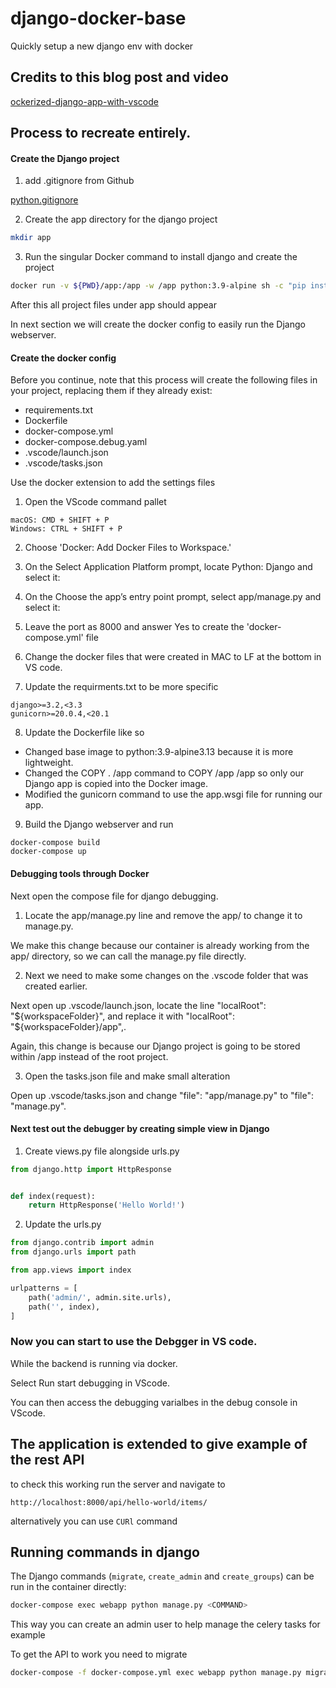 # django-docker-base
Quickly setup a new django env with docker

## Credits to this blog post and video

[ockerized-django-app-with-vscode](https://londonappdeveloper.com/debugging-a-dockerized-django-app-with-vscode/)

## Process to recreate entirely.

#### Create the Django project

1. add .gitignore from Github 

[python.gitignore](https://github.com/github/gitignore/blob/main/Python.gitignore)

2. Create the app directory for the django project

```bash
mkdir app
```

3. Run the singular Docker command to install django and create the project

```bash
docker run -v ${PWD}/app:/app -w /app python:3.9-alpine sh -c "pip install Django==3.2 && django-admin startproject app ."
```

After this all project files under app should appear

In next section we will create the docker config to easily run the Django webserver.

#### Create the docker config

Before you continue, note that this process will create the following files in your project, replacing them if they already exist:

- requirements.txt
- Dockerfile
- docker-compose.yml
- docker-compose.debug.yaml
- .vscode/launch.json
- .vscode/tasks.json

Use the docker extension to add the settings files

1. Open the VScode command pallet

```
macOS: CMD + SHIFT + P
Windows: CTRL + SHIFT + P
``` 

2. Choose 'Docker: Add Docker Files to Workspace.'

3. On the Select Application Platform prompt, locate Python: Django and select it:

4. On the Choose the app’s entry point prompt, select app/manage.py and select it:

5. Leave the port as 8000 and answer Yes to create the 'docker-compose.yml' file 

6. Change the docker files that were created in MAC to LF at the bottom in VS code.

7. Update the requirments.txt to be more specific

```   
django>=3.2,<3.3
gunicorn>=20.0.4,<20.1
```

8. Update the Dockerfile like so


- Changed base image to python:3.9-alpine3.13 because it is more lightweight.
- Changed the COPY . /app command to COPY /app /app so only our Django app is copied into the Docker image.
- Modified the gunicorn command to use the app.wsgi file for running our app.

9. Build the Django webserver and run

```
docker-compose build
docker-compose up
```
 
#### Debugging tools through Docker

Next open the compose file for django debugging.

1. Locate the app/manage.py line and remove the app/ to change it to manage.py.

We make this change because our container is already working from the app/ directory, so we can call the manage.py file directly.

2. Next we need to make some changes on the .vscode folder that was created earlier.

Next open up .vscode/launch.json, locate the line "localRoot": "${workspaceFolder}", and replace it with "localRoot": "${workspaceFolder}/app",.

Again, this change is because our Django project is going to be stored within /app instead of the root project.



3. Open the tasks.json file and make small alteration

Open up .vscode/tasks.json and change "file": "app/manage.py" to "file": "manage.py".


#### Next test out the debugger by creating simple view in Django

1. Create views.py file alongside urls.py

```python
from django.http import HttpResponse


def index(request):
    return HttpResponse('Hello World!')
```

2. Update the urls.py

```python
from django.contrib import admin
from django.urls import path

from app.views import index

urlpatterns = [
    path('admin/', admin.site.urls),
    path('', index),
]
```

### Now you can start to use the Debgger in VS code.

While the backend is running via docker.

Select Run start debugging in VScode.

You can then access the debugging varialbes in the debug console in VScode.


## The application is extended to give example of the rest API

to check this working run the server and navigate to 

`http://localhost:8000/api/hello-world/items/`

alternatively you can use `CURl` command

## Running commands in django

The Django commands (`migrate`, `create_admin` and `create_groups`) can be run in the container directly:

```bash
docker-compose exec webapp python manage.py <COMMAND>
``` 

This way you can create an admin user to help manage the celery tasks for example

To get the API to work you need to migrate

```bash
docker-compose -f docker-compose.yml exec webapp python manage.py migrate
```